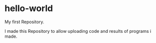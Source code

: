 # hello-world
My first Repository.

I made this Repository to allow uploading code and results of programs i made.
